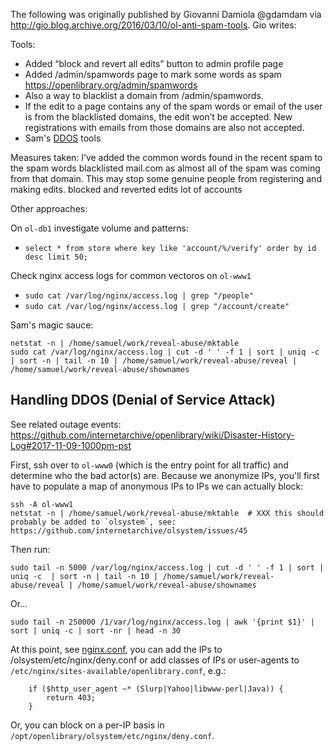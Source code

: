 The following was originally published by Giovanni Damiola @gdamdam via http://gio.blog.archive.org/2016/03/10/ol-anti-spam-tools. Gio writes:

Tools:
* Added “block and revert all edits” button to admin profile page
* Added /admin/spamwords page to mark some words as spam https://openlibrary.org/admin/spamwords
* Also a way to blacklist a domain from /admin/spamwords.
* If the edit to a page contains any of the spam words or email of the user is from the blacklisted domains, the edit won’t be accepted. New registrations with emails from those domains are also not accepted.
* Sam's [DDOS](https://git.archive.org/mek/detect-abuse) tools

Measures taken:
I’ve added the common words found in the recent spam to the spam words blacklisted mail.com as almost all of the spam was coming from that domain. This may stop some genuine people from registering and making edits. blocked and reverted edits lot of accounts

Other approaches:

On `ol-db1` investigate volume and patterns:
- `select * from store where key like 'account/%/verify' order by id desc limit 50;`

Check nginx access logs for common vectoros on `ol-www1`
- `sudo cat /var/log/nginx/access.log | grep "/people"`
- `sudo cat /var/log/nginx/access.log | grep "/account/create"`

Sam's magic sauce:
```
netstat -n | /home/samuel/work/reveal-abuse/mktable
sudo cat /var/log/nginx/access.log | cut -d ' ' -f 1 | sort | uniq -c  | sort -n | tail -n 10 | /home/samuel/work/reveal-abuse/reveal | /home/samuel/work/reveal-abuse/shownames 
```

## Handling DDOS (Denial of Service Attack)

See related outage events: https://github.com/internetarchive/openlibrary/wiki/Disaster-History-Log#2017-11-09-1000pm-pst

First, ssh over to `ol-www0` (which is the entry point for all traffic) and determine who the bad actor(s) are. Because we anonymize IPs, you'll first have to populate a map of anonymous IPs to IPs we can actually block:

```
ssh -A ol-www1
netstat -n | /home/samuel/work/reveal-abuse/mktable  # XXX this should probably be added to `olsystem`, see: https://github.com/internetarchive/olsystem/issues/45
```

Then run:

```
sudo tail -n 5000 /var/log/nginx/access.log | cut -d ' ' -f 1 | sort | uniq -c  | sort -n | tail -n 10 | /home/samuel/work/reveal-abuse/reveal | /home/samuel/work/reveal-abuse/shownames
```

Or...

```
sudo tail -n 250000 /1/var/log/nginx/access.log | awk '{print $1}' | sort | uniq -c | sort -nr | head -n 30
```

At this point, see [nginx.conf](https://github.com/internetarchive/openlibrary/blob/6216cda55295ed6477439af2791b20df3bdadd9d/docker/nginx.conf#L44-L45), you can add the IPs to /olsystem/etc/nginx/deny.conf or add classes of IPs or user-agents to `/etc/nginx/sites-available/openlibrary.conf`, e.g.:

```
    if ($http_user_agent ~* (Slurp|Yahoo|libwww-perl|Java)) {
        return 403;
    }
```

Or, you can block on a per-IP basis in `/opt/openlibrary/olsystem/etc/nginx/deny.conf`.